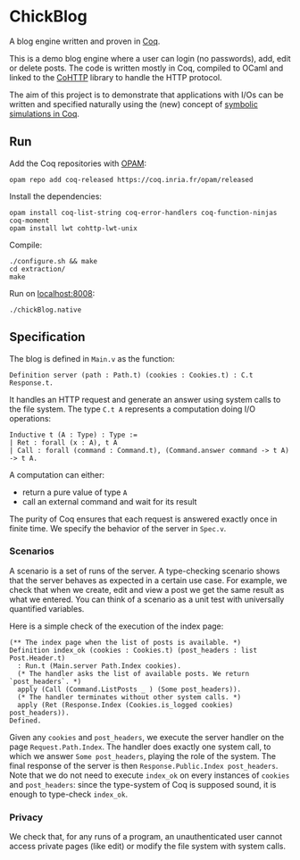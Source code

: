 # ChickBlog
A blog engine written and proven in [Coq](https://coq.inria.fr/).

This is a demo blog engine where a user can login (no passwords), add, edit or delete posts. The code is written mostly in Coq, compiled to OCaml and linked to the [CoHTTP](https://github.com/mirage/ocaml-cohttp) library to handle the HTTP protocol.

The aim of this project is to demonstrate that applications with I/Os can be written and specified naturally using the (new) concept of [symbolic simulations in Coq](http://coq-blog.clarus.me/checking-concurrent-programs-with-symbolic-simulations.html).

## Run
Add the Coq repositories with [OPAM](https://opam.ocaml.org/):

    opam repo add coq-released https://coq.inria.fr/opam/released

Install the dependencies:

    opam install coq-list-string coq-error-handlers coq-function-ninjas coq-moment
    opam install lwt cohttp-lwt-unix

Compile:

    ./configure.sh && make
    cd extraction/
    make

Run on [localhost:8008](http://localhost:8008/):

    ./chickBlog.native

## Specification
The blog is defined in `Main.v` as the function:

    Definition server (path : Path.t) (cookies : Cookies.t) : C.t Response.t.

It handles an HTTP request and generate an answer using system calls to the file system. The type `C.t A` represents a computation doing I/O operations:

    Inductive t (A : Type) : Type :=
    | Ret : forall (x : A), t A
    | Call : forall (command : Command.t), (Command.answer command -> t A) -> t A.

A computation can either:

* return a pure value of type `A`
* call an external command and wait for its result

The purity of Coq ensures that each request is answered exactly once in finite time. We specify the behavior of the server in `Spec.v`.

### Scenarios
A scenario is a set of runs of the server. A type-checking scenario shows that the server behaves as expected in a certain use case. For example, we check that when we create, edit and view a post we get the same result as what we entered. You can think of a scenario as a unit test with universally quantified variables.

Here is a simple check of the execution of the index page:

    (** The index page when the list of posts is available. *)
    Definition index_ok (cookies : Cookies.t) (post_headers : list Post.Header.t)
      : Run.t (Main.server Path.Index cookies).
      (* The handler asks the list of available posts. We return `post_headers`. *)
      apply (Call (Command.ListPosts _ ) (Some post_headers)).
      (* The handler terminates without other system calls. *)
      apply (Ret (Response.Index (Cookies.is_logged cookies) post_headers)).
    Defined.

Given any `cookies` and `post_headers`, we execute the server handler on the page `Request.Path.Index`. The handler does exactly one system call, to which we answer `Some post_headers`, playing the role of the system. The final response of the server is then `Response.Public.Index post_headers`. Note that we do not need to execute `index_ok` on every instances of `cookies` and `post_headers`: since the type-system of Coq is supposed sound, it is enough to type-check `index_ok`.

### Privacy
We check that, for any runs of a program, an unauthenticated user cannot access private pages (like edit) or modify the file system with system calls.
